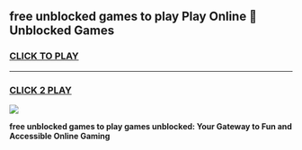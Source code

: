 
## free unblocked games to play Play Online 👋 Unblocked Games
<h3>
<a href="https://premium.freeplayer.one?title=free_unblocked_games_to_play&ref=19F">CLICK TO PLAY</a></h3>
<hr>

<h3>
<a href="https://premium.freeplayer.one?title=free_unblocked_games_to_play&ref=19F">CLICK 2 PLAY</a>
  
</h3>

<a href="https://premium.freeplayer.one?title=free_unblocked_games_to_play&ref=19F"><img src="https://clearcache.store/games.png"></a>


**free unblocked games to play games unblocked: Your Gateway to Fun and Accessible Online Gaming**
